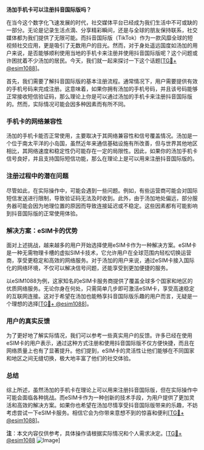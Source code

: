 **汤加手机卡可以注册抖音国际版吗？**

在当今这个数字化飞速发展的时代，社交媒体平台已经成为我们生活中不可或缺的一部分。无论是记录生活点滴、分享精彩瞬间，还是与全球的朋友保持联系，社交媒体都为我们提供了无限可能。而抖音国际版（TikTok）作为一款风靡全球的短视频社交应用，更是吸引了无数用户的目光。然而，对于身处遥远国度如汤加的用户来说，是否能够顺利使用当地的手机卡来注册并使用抖音国际版呢？这个问题或许困扰着不少汤加的居民。今天，我们就一起来探讨一下这个话题[[TG💪+ @esim1088](https://t.me/s/esim1088)]。

首先，我们需要了解抖音国际版的基本注册流程。通常情况下，用户需要提供有效的手机号码来完成注册。这意味着，如果你拥有汤加的手机号码，并且该号码能够正常接收短信验证码，那么理论上你是可以通过汤加的手机卡来注册抖音国际版的。然而，实际情况可能会因多种因素而有所不同。

### 手机卡的网络兼容性

汤加的手机卡能否正常使用，主要取决于其网络兼容性和信号覆盖情况。汤加是一个位于南太平洋的小岛国，虽然近年来通信基础设施有所改善，但与世界其他地区相比，其网络速度和稳定性仍可能存在一定的局限性。因此，如果你的汤加手机卡信号良好，并且支持国际短信功能，那么在理论上是可以用来注册抖音国际版的。

### 注册过程中的潜在问题

尽管如此，在实际操作中，可能会遇到一些问题。例如，有些运营商可能会对国际短信发送进行限制，导致验证码无法及时收到。此外，由于汤加地处偏远，部分服务器可能会因为地理位置的原因而导致连接延迟或不稳定。这些因素都有可能影响到抖音国际版的正常使用体验。

### 解决方案：eSIM卡的优势

面对上述挑战，越来越多的用户开始选择使用eSIM卡作为一种解决方案。eSIM卡是一种无需物理卡槽的虚拟SIM卡技术，它允许用户在全球范围内轻松切换运营商，享受更稳定和高效的网络服务。对于汤加的用户来说，通过eSIM卡接入国际化的网络环境，不仅可以解决信号问题，还能享受到更加便捷的服务。

以eSIM1088为例，这家知名的eSIM卡服务商提供了覆盖全球多个国家和地区的优质网络服务。无论你身在何处，只需简单几步即可激活eSIM卡，享受高速稳定的互联网连接。这对于希望在汤加也能畅享抖音国际版乐趣的用户而言，无疑是一个理想的选择[[TG💪+ @esim1088](https://t.me/s/esim1088)]。

### 用户的真实反馈

为了更好地了解实际情况，我们可以参考一些真实用户的反馈。许多已经在使用eSIM卡的用户表示，通过这种方式注册和使用抖音国际版不仅方便快捷，而且在网络质量上也有了显著提升。他们提到，eSIM卡的灵活性让他们能够在不同国家和地区之间无缝切换，极大地丰富了他们的社交体验。

### 总结

综上所述，虽然汤加的手机卡在理论上可以用来注册抖音国际版，但在实际操作中可能会面临各种挑战。而eSIM卡作为一种创新的技术手段，为用户提供了更加灵活和高效的解决方案。如果你也希望在汤加尽情享受抖音国际版带来的乐趣，不妨考虑尝试一下eSIM卡服务。相信它会为你带来意想不到的惊喜和便利[[TG💪+ @esim1088](https://t.me/s/esim1088)]。

**注**：本文内容仅供参考，具体操作请根据实际情况和个人需求决定。[[TG💪+ @esim1088](https://t.me/s/esim1088) ![Image](https://i.postimg.cc/4NQfJmqS/Snipaste-2025-05-13-00-14-12.png)]